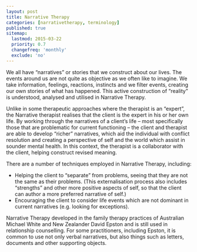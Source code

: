 ```yaml
---
layout: post
title: Narrative Therapy
categories: [narrativetherapy, terminology]
published: true
sitemap:
  lastmod: 2015-03-22
  priority: 0.7
  changefreq: 'monthly'
  exclude: 'no'
---
```


We all have “narratives” or stories that we construct about our lives. The events around us are not quite as objective as we often like to imagine. We take information, feelings, reactions, instincts and we filter events, creating our own stories of what has happened. This active construction of “reality” is understood, analysed and utilised in Narrative Therapy.

Unlike in some therapeutic approaches where the therapist is an “expert”, the Narrative therapist realises that the client is the expert in his or her own life. By working through the narratives of a client’s life – most specifically those that are problematic for current functioning – the client and therapist are able to develop “richer” narratives, which aid the individual with conflict resolution and creating a perspective of self and the world which assist in sounder mental health. In this context, the therapist is a collaborator with the client, helping construct revised meaning.

There are a number of techniques employed in Narrative Therapy, including:

<ul>
<li>Helping the client to “separate” from problems, seeing that they are not the same as their problems. (This externalisation process also includes “strengths” and other more positive aspects of self, so that the client can author a more preferred narrative of self.)</li>
<li>Encouraging the client to consider life events which are not dominant in current narratives (e.g. looking for exceptions).</li>
</ul>

Narrative Therapy developed in the family therapy practices of Australian Michael White and New Zealander David Epston and is still used in relationship counselling. For some practitioners, including Epston, it is common to use not only verbal narratives, but also things such as letters, documents and other supporting objects.
